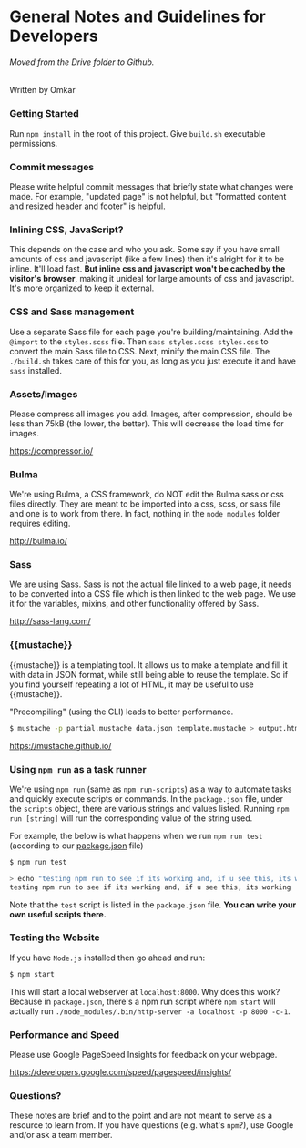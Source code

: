 # General Notes and Guidelines for Developers
###### Moved from the Drive folder to Github.
Written by Omkar

### Getting Started
Run `npm install` in the root of this project. Give `build.sh` executable permissions.

### Commit messages
Please write helpful commit messages that briefly state what changes were made. For example, "updated page" is not helpful, but "formatted content and resized header and footer" is helpful.

### Inlining CSS, JavaScript?
This depends on the case and who you ask. Some say if you have small amounts of css and javascript (like a few lines) then it's alright for it to be inline. It'll load fast. **But inline css and javascript won't be cached by the visitor's browser**, making it unideal for large amounts of css and javascript. It's more organized to keep it external.

### CSS and Sass management
Use a separate Sass file for each page you're building/maintaining. Add the `@import` to the `styles.scss` file. Then
`sass styles.scss styles.css` to convert the main Sass file to CSS. Next, minify the main CSS file. The `./build.sh` takes 
care of this for you, as long as you just execute it and have `sass` installed.

### Assets/Images
Please compress all images you add. Images, after compression, should be less than 75kB (the lower, the better). This will decrease the load time for images.

https://compressor.io/

### Bulma
We're using Bulma, a CSS framework, do NOT edit the Bulma sass or css files directly. They are meant to be imported into a css, scss, or sass file and one is to work from there. In fact, nothing in the `node_modules` folder requires editing.

http://bulma.io/

### Sass
We are using Sass. Sass is not the actual file linked to a web page, it needs to be converted into a CSS file which is then linked to the web page. We use it for the variables, mixins, and other functionality offered by Sass.

http://sass-lang.com/

### {{mustache}}
{{mustache}} is a templating tool. It allows us to make a template and fill it with data in JSON format, while still being able to reuse the template. So if you find yourself repeating a lot of HTML, it may be useful to use {{mustache}}.

"Precompiling" (using the CLI) leads to better performance.
```bash
$ mustache -p partial.mustache data.json template.mustache > output.html
```

https://mustache.github.io/

### Using `npm run` as a task runner
We're using `npm run` (same as `npm run-scripts`) as a way to automate tasks and quickly execute scripts or commands. In the `package.json` file,
under the `scripts` object, there are various strings and values listed. Running `npm run [string]` will run the corresponding value of the string used.

For example, the below is what happens when we run `npm run test` (according to our [package.json](package.json) file)
```bash
$ npm run test

> echo "testing npm run to see if its working and, if u see this, its working"
testing npm run to see if its working and, if u see this, its working
```
Note that the `test` script is listed in the `package.json` file. **You can write your own useful scripts there.**

### Testing the Website

If you have `Node.js` installed then go ahead and run:

```bash
$ npm start
```
This will start a local webserver at `localhost:8000`. Why does this work? Because in `package.json`,
there's a npm run script where `npm start` will actually run `./node_modules/.bin/http-server -a localhost -p 8000 -c-1`.

### Performance and Speed

Please use Google PageSpeed Insights for feedback on your webpage.

https://developers.google.com/speed/pagespeed/insights/

### Questions?
These notes are brief and to the point and are not meant to serve as a resource to learn from. If you have questions (e.g. what's `npm`?), use Google and/or ask a team member.
